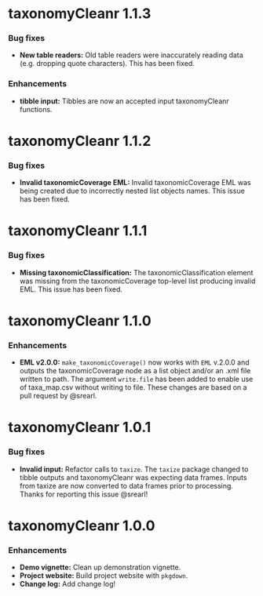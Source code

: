 # taxonomyCleanr 1.1.3

### Bug fixes

* __New table readers:__ Old table readers were inaccurately reading data (e.g. dropping quote characters). This has been fixed.

### Enhancements

* __tibble input:__ Tibbles are now an accepted input taxonomyCleanr functions.

# taxonomyCleanr 1.1.2

### Bug fixes

* __Invalid taxonomicCoverage EML:__ Invalid taxonomicCoverage EML was being created due to incorrectly nested list objects names. This issue has been fixed.

# taxonomyCleanr 1.1.1

### Bug fixes

* __Missing taxonomicClassification:__ The taxonomicClassification element was missing from the taxonomicCoverage top-level list producing invalid EML. This issue has been fixed.

# taxonomyCleanr 1.1.0

### Enhancements

* __EML v2.0.0:__ `make_taxonomicCoverage()` now works with `EML` v.2.0.0 and outputs the taxonomicCoverage node as a list object and/or an .xml file written to path. The argument `write.file` has been added to enable use of taxa_map.csv without writing to file. These changes are based on a pull request by @srearl.

# taxonomyCleanr 1.0.1

### Bug fixes

* __Invalid input:__ Refactor calls to `taxize`. The `taxize` package changed to tibble outputs and taxonomyCleanr was expecting data frames. Inputs from taxize are now converted to data frames prior to processing. Thanks for reporting this issue @srearl!

# taxonomyCleanr 1.0.0

### Enhancements

* __Demo vignette:__ Clean up demonstration vignette.
* __Project website:__ Build project website with `pkgdown`.
* __Change log:__ Add change log!
